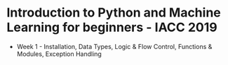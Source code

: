 
# Introduction to Python and Machine Learning for beginners - IACC 2019

* Week 1 - Installation, Data Types, Logic & Flow Control, Functions & Modules, Exception Handling

